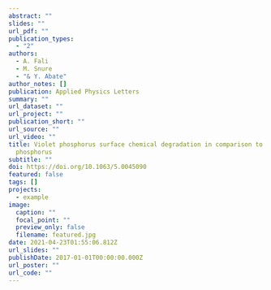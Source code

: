 ```yaml
---
abstract: ""
slides: ""
url_pdf: ""
publication_types:
  - "2"
authors:
  - A. Fali
  - M. Snure
  - "& Y. Abate"
author_notes: []
publication: Applied Physics Letters
summary: ""
url_dataset: ""
url_project: ""
publication_short: ""
url_source: ""
url_video: ""
title: Violet phosphorus surface chemical degradation in comparison to black
  phosphorus
subtitle: ""
doi: https://doi.org/10.1063/5.0045090
featured: false
tags: []
projects:
  - example
image:
  caption: ""
  focal_point: ""
  preview_only: false
  filename: featured.jpg
date: 2021-04-23T01:55:06.812Z
url_slides: ""
publishDate: 2017-01-01T00:00:00.000Z
url_poster: ""
url_code: ""
---
```

